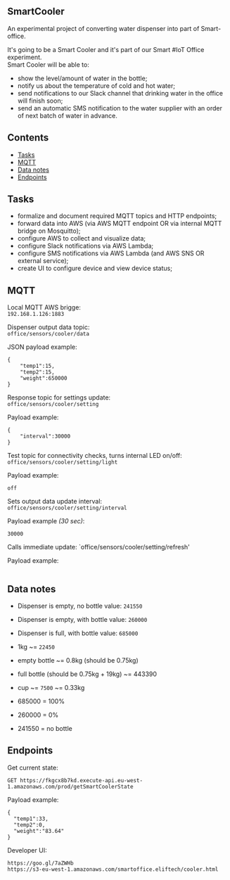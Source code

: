 SmartCooler
-----------

An experimental project of converting water dispenser into part of Smart-office.

It's going to be a Smart Cooler and it's part of our Smart #IoT Office experiment.  
Smart Cooler will be able to:  
- show the level/amount of water in the bottle;
- notify us about the temperature of cold and hot water;
- send notifications to our Slack channel that drinking water in the office will finish soon;
- send an automatic SMS notification to the water supplier with an order of next batch of water in advance.


Contents
--------
- [Tasks](#tasks)
- [MQTT](#mqtt)
- [Data notes](#data-notes)
- [Endpoints](#endpoints)


Tasks
-----
- formalize and document required MQTT topics and HTTP endpoints;
- forward data into AWS (via AWS MQTT endpoint OR via internal MQTT bridge on Mosquitto);
- configure AWS to collect and visualize data;
- configure Slack notifications via AWS Lambda;
- configure SMS notifications via AWS Lambda (and AWS SNS OR external service);
- create UI to configure device and view device status;


MQTT
----

Local MQTT AWS brigge:  
`192.168.1.126:1883`

Dispenser output data topic:  
`office/sensors/cooler/data`

JSON payload example:
```
{  
	"temp1":15,
	"temp2":15,
	"weight":650000
}
```


Response topic for settings update:  
`office/sensors/cooler/setting`

Payload example:
```
{
	"interval":30000
}
```


Test topic for connectivity checks, turns internal LED on/off:  
`office/sensors/cooler/setting/light`

Payload example:
```
off
```


Sets output data update interval:  
`office/sensors/cooler/setting/interval`

Payload example _(30 sec)_:
```
30000
```


Calls immediate update:
`office/sensors/cooler/setting/refresh'

Payload example:
```
```


Data notes
----------
- Dispenser is empty, no bottle value: `241550`
- Dispenser is empty, with bottle value: `260000`
- Dispenser is full, with bottle value: `685000`

- 1kg ~= `22450`
- empty bottle ~= 0.8kg (should be 0.75kg)
- full bottle (should be 0.75kg + 19kg) ~= 443390
- cup ~= `7500` ~= 0.33kg

- 685000 = 100%
- 260000 = 0%
- 241550 = no bottle


Endpoints
---------

Get current state:
```
GET https://fkgcx8b7kd.execute-api.eu-west-1.amazonaws.com/prod/getSmartCoolerState
```

Payload example:
```
{
  "temp1":33,
  "temp2":0,
  "weight":"83.64"
}
```

Developer UI:
```
https://goo.gl/7aZWHb
https://s3-eu-west-1.amazonaws.com/smartoffice.eliftech/cooler.html
```
